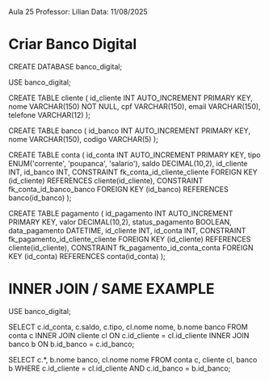 Aula 25 
Professor: Lilian 
Data: 11/08/2025 


# Criar Banco Digital 

CREATE DATABASE banco_digital; 

USE banco_digital; 

CREATE TABLE cliente (
    id_cliente INT AUTO_INCREMENT PRIMARY KEY,
    nome VARCHAR(150) NOT NULL,
    cpf VARCHAR(150),
    email VARCHAR(150),
    telefone VARCHAR(12)
);

CREATE TABLE banco (
    id_banco INT AUTO_INCREMENT PRIMARY KEY,
    nome VARCHAR(150),
    codigo VARCHAR(5)
);

CREATE TABLE conta (
    id_conta INT AUTO_INCREMENT PRIMARY KEY,
    tipo ENUM('corrente', 'poupanca', 'salario'),
    saldo DECIMAL(10,2),
    id_cliente INT,
    id_banco INT,
    CONSTRAINT fk_conta_id_cliente_cliente FOREIGN KEY (id_cliente) REFERENCES cliente(id_cliente),
    CONSTRAINT fk_conta_id_banco_banco FOREIGN KEY (id_banco) REFERENCES banco(id_banco)
);

CREATE TABLE pagamento (
    id_pagamento INT AUTO_INCREMENT PRIMARY KEY,
    valor DECIMAL(10,2),
    status_pagamento BOOLEAN,
    data_pagamento DATETIME,
    id_cliente INT,
    id_conta INT,
    CONSTRAINT fk_pagamento_id_cliente_cliente FOREIGN KEY (id_cliente) REFERENCES cliente(id_cliente),
    CONSTRAINT fk_pagamento_id_conta_conta FOREIGN KEY (id_conta) REFERENCES conta(id_conta)
);




# INNER JOIN / SAME EXAMPLE 
USE banco_digital; 

SELECT c.id_conta, c.saldo, c.tipo, cl.nome nome, b.nome banco FROM conta c INNER JOIN cliente cl ON c.id_cliente = cl.id_cliente INNER JOIN banco b ON b.id_banco = c.id_banco;

SELECT c.*, b.nome banco, cl.nome nome FROM conta c, cliente cl, banco b WHERE c.id_cliente = cl.id_cliente AND c.id_banco = b.id_banco;








